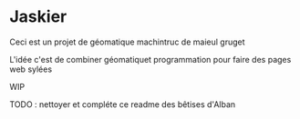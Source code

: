 # Jaskier

Ceci est un projet de géomatique machintruc de maieul gruget

L'idée c'est de combiner géomatiquet programmation pour faire des pages web sylées

WIP

TODO : nettoyer et compléte ce readme des bêtises d'Alban
